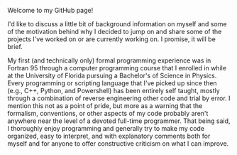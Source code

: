 Welcome to my GitHub page! 

I'd like to discuss a little bit of background information on myself and some of the motivation behind why I decided to jump on and share some of the projects I've worked on or are currently working on. I promise, it will be brief.

My first (and technically only) formal programming experience was in Fortran 95 through a computer programming course that I enrolled in while at the University of Florida pursuing a Bachelor's of Science in Physics. Every programming or scripting language that I've picked up since then (e.g., C++, Python, and Powershell) has been entirely self taught, mostly through a combination of reverse engineering other code and trial by error. I mention this not as a point of pride, but more as a warning that the formalism, conventions, or other aspects of my code probably aren't anywhere near the level of a devoted full-time programmer. That being said, I thoroughly enjoy programming and generally try to make my code organized, easy to interpret, and with explanatory comments both for myself and for anyone to offer constructive criticism on what I can improve.

